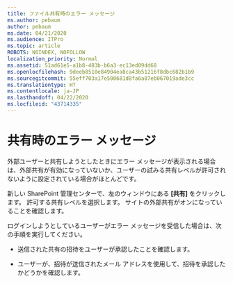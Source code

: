 ```yaml
---
title: ファイル共有時のエラー メッセージ
ms.author: pebaum
author: pebaum
ms.date: 04/21/2020
ms.audience: ITPro
ms.topic: article
ROBOTS: NOINDEX, NOFOLLOW
localization_priority: Normal
ms.assetid: 51ad61e5-a1b8-483b-b6a3-ec13ed09dd68
ms.openlocfilehash: 9deeb8510e84904ea8ca43b51216f8dbc682b1b9
ms.sourcegitcommit: 55eff703a17e500681d8fa6a87eb067019ade3cc
ms.translationtype: HT
ms.contentlocale: ja-JP
ms.lasthandoff: 04/22/2020
ms.locfileid: "43714335"
---
```

# <a name="error-messages-when-sharing"></a>共有時のエラー メッセージ

外部ユーザーと共有しようとしたときにエラー メッセージが表示される場合は、外部共有が有効になっていないか、ユーザーの試みる共有レベルが許可されないように設定されている場合がほとんどです。
  
新しい SharePoint 管理センターで、左のウィンドウにある **[共有]** をクリックします。 許可する共有レベルを選択します。 サイトの外部共有がオンになっていることを確認します。 
  
ログインしようとしているユーザーがエラー メッセージを受信した場合は、次の手順を実行してください。
  
- 送信された共有の招待をユーザーが承認したことを確認します。
    
- ユーザーが、招待が送信されたメール アドレスを使用して、招待を承認したかどうかを確認します。
    

